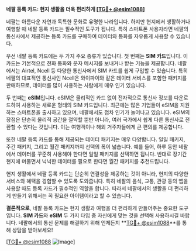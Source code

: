 **네팔 등록 카드: 현지 생활을 더욱 편리하게 [[TG💪+ @esim1088](https://t.me/s/esim1088)]**

네팔는 아름다운 자연과 독특한 문화로 유명한 나라입니다. 하지만 현지에서 생활하거나 여행할 때 네팔 등록 카드는 필수적인 도구가 됩니다. 특히 스마트폰 사용자라면 네팔의 통신사에서 제공하는 등록 카드를 구매하여 데이터와 통화를 자유롭게 사용할 수 있습니다.

우선 네팔 등록 카드에는 두 가지 주요 종류가 있습니다. 첫 번째는 **SIM 카드**입니다. 이 카드는 기본적으로 전화 통화와 문자 메시지를 보내거나 받는 기능을 제공합니다. 네팔에서는 Airtel, Ncell 등 다양한 통신사에서 SIM 카드를 쉽게 구입할 수 있습니다. 특히 네팔의 대표적인 통신사인 Ncell은 와이파이와 같은 데이터 서비스를 포함한 패키지를 판매하므로, 데이터를 많이 사용하는 사람에게 매우 인기 있습니다.

두 번째는 **eSIM**입니다. eSIM은 물리적인 카드 없이 전자적으로 통신사 정보를 다운로드하여 사용하는 새로운 형태의 SIM 카드입니다. 최근에는 많은 기업들이 eSIM을 지원하는 스마트폰을 출시하고 있으며, 네팔에서도 점차 인기가 늘어나고 있습니다. eSIM의 장점은 단순히 물리적 공간을 절약할 뿐만 아니라, 여러 국가에서 쉽게 다른 통신사로 전환할 수 있다는 것입니다. 이는 여행객이나 해외 거주자들에게 큰 편의를 제공합니다.

또한 네팔 등록 카드를 통해 제공되는 데이터 패키지는 매우 다양합니다. 일일 패키지, 주간 패키지, 그리고 월간 패키지까지 선택의 폭이 넓습니다. 예를 들어, 하루 동안 네팔에서 데이터를 꾸준히 사용해야 한다면 일일 패키지를 선택하면 됩니다. 반대로 장기간 현지에 머물면서 넉넉한 데이터를 필요로 한다면 월간 패키지를 추천드립니다.

현지 생활에서 네팔 등록 카드는 단순히 연결성을 제공하는 것이 아니라, 현지의 다양한 서비스와 혜택을 경험할 수 있도록 도와줍니다. 특히 네팔의 음식, 교통, 관광 등의 앱을 사용할 때도 등록 카드가 필수적인 역할을 합니다. 따라서 네팔에서의 생활을 더 편리하게 만들기 위해서는 꼭 필요한 아이템이라고 할 수 있습니다.

**결론적으로**, 네팔 등록 카드는 현지 생활과 여행을 더 편리하게 만들어주는 중요한 도구입니다. **SIM 카드**와 **eSIM** 두 가지 타입 중 자신에게 맞는 것을 선택해 사용하시길 바랍니다. 네팔에서의 통신 문제를 해결하기 위해 언제든지 **[TG💪+ @esim1088](https://t.me/s/esim1088)**를 통해 상담을 받아보세요!

[[TG💪+ @esim1088](https://t.me/s/esim1088) ![Image](https://i.postimg.cc/Y0z9fWf4/image.png)]